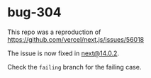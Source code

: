 # bug-304

This repo was a reproduction of https://github.com/vercel/next.js/issues/56018

The issue is now fixed in next@14.0.2.

Check the `failing` branch for the failing case.
